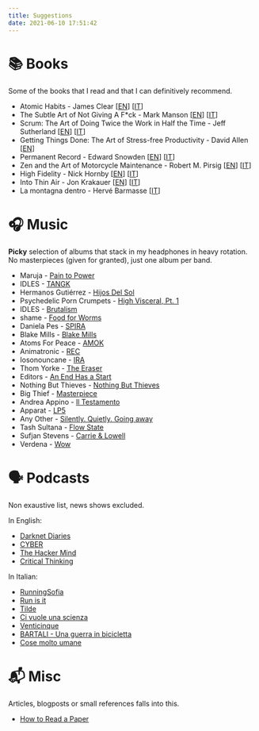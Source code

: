 ```yaml
---
title: Suggestions
date: 2021-06-10 17:51:42
---
```


# 📚 Books
Some of the books that I read and that I can definitively recommend.

- Atomic Habits -  James Clear 
\[[EN](https://www.amazon.it/Atomic-Habits-Proven-Build-Break/dp/0593189647/ref=sr_1_2?__mk_it_IT=%EF%BF%BDM%EF%BF%BD%25u017D%EF%BF%BD%EF%BF%BD&crid=36YICKWSOMUO2&dib=eyJ2IjoiMSJ9.MtdfdYPi-DUc5khBE3berh9xbBhJLyZAM4NcT3PybU4k5qxk4LKc2pjlxRmBPxKy-JlZAzERwvPz1N7dDbrHwi3WLvVNncbhk78ZFnXo1sSUTMU64zMHAS1z4i5nuyBM40RG2owDM-iATaRXzQGquWzQayxuXqB9l_52tk0vRGe9pldX8il0m3ZdQ9x8QPrrNNXjPEad3S3vGAlCHBRoaw8ikDwbJSBcIjUjnqSvueXKRXYZdjC9Aut_JHYbmLSanIubn2fjB6i1mKme9qomGv4G-tPBKu9K1AUPV9CFco4.DWAzMYvhsh4E2g94YZJnxsgFO8256djG8bzIBHOIwHw&dib_tag=se&keywords=atomic+habits&qid=1760607168&sprefix=%2Caps%2C888&sr=8-2)\]
\[[IT](https://www.amazon.it/Atomic-habits-Piccole-abitudini-cambiamenti/dp/B0C7FQW26M/ref=sr_1_1?__mk_it_IT=%EF%BF%BDM%EF%BF%BD%25u017D%EF%BF%BD%EF%BF%BD&crid=36YICKWSOMUO2&dib=eyJ2IjoiMSJ9.MtdfdYPi-DUc5khBE3berh9xbBhJLyZAM4NcT3PybU4k5qxk4LKc2pjlxRmBPxKy-JlZAzERwvPz1N7dDbrHwi3WLvVNncbhk78ZFnXo1sSUTMU64zMHAS1z4i5nuyBM40RG2owDM-iATaRXzQGquWzQayxuXqB9l_52tk0vRGe9pldX8il0m3ZdQ9x8QPrrNNXjPEad3S3vGAlCHBRoaw8ikDwbJSBcIjUjnqSvueXKRXYZdjC9Aut_JHYbmLSanIubn2fjB6i1mKme9qomGv4G-tPBKu9K1AUPV9CFco4.DWAzMYvhsh4E2g94YZJnxsgFO8256djG8bzIBHOIwHw&dib_tag=se&keywords=atomic+habits&qid=1760607168&sprefix=%2Caps%2C888&sr=8-1)\]
- The Subtle Art of Not Giving A F*ck - Mark Manson 
\[[EN](https://www.amazon.it/subtle-art-not-giving-Counterintuitive/dp/0062641549)\]
\[[IT](https://www.amazon.it/scorretto-efficace-liberarsi-irritanti-problemi/dp/8822707451)\]
- Scrum: The Art of Doing Twice the Work in Half the Time - Jeff Sutherland
\[[EN](https://www.amazon.it/Scrum-Doing-Twice-Work-Half/dp/1847941109)\]
\[[IT](https://www.amazon.it/doppio-tempo-Puntare-successo-metodo/dp/8817078719)\]
- Getting Things Done: The Art of Stress-free Productivity - David Allen
\[[EN](https://www.amazon.it/Getting-Things-Done-Stress-free-Productivity/dp/0349423148)\]
- Permanent Record - Edward Snowden
\[[EN](https://www.amazon.it/Permanent-Record-Edward-Snowden/dp/1529035694)\]
\[[IT](https://www.amazon.it/Errore-sistema-Edward-Snowden/dp/8830454397)\]
- Zen and the Art of Motorcycle Maintenance - Robert M. Pirsig
\[[EN](https://www.amazon.it/Zen-Art-Motorcycle-Maintenance-Inquiry-ebook/dp/B0026772N8)\]
\[[IT](https://www.amazon.it/zen-larte-della-manutenzione-motocicletta/dp/8845907341)\]
- High Fidelity - Nick Hornby
\[[EN](https://www.amazon.it/High-Fidelity-Nick-Hornby/dp/0241969816)\]
\[[IT](https://www.amazon.it/Alta-fedelt%C3%A0-Nick-Hornby/dp/8823514576)\]
- Into Thin Air - Jon Krakauer
\[[EN](https://www.amazon.it/Into-thin-air-Jon-Krakauer/dp/1447200187)\]
\[[IT](https://www.amazon.it/Aria-sottile-Jon-Krakauer/dp/8879722689)\]
- La montagna dentro - Hervé Barmasse
\[[IT](https://www.amazon.it/montagna-dentro-Herv%C3%A9-Barmasse/dp/8858130111/)\]


# 🎧 Music
**Picky** selection of albums that stack in my headphones in heavy rotation.
No masterpieces (given for granted), just one album per band.
- Maruja - [Pain to Power](https://open.spotify.com/album/6wymdowW8HbQ4H3nVs93Hj?si=pnMg8fzjQCGOO2volTu3ZQ)
- IDLES - [TANGK](https://open.spotify.com/album/6U11VNHZAfYY3E9V4oFB2p?si=C-DUklDiT8GUTY7zCl740A)
- Hermanos Gutiérrez - [Hijos Del Sol](https://open.spotify.com/album/6gnYcXVaffdG0vwVM34cr8?si=VlhzzS8fS7SC185Vw-ZvkA)
- Psychedelic Porn Crumpets - [High Visceral, Pt. 1](https://open.spotify.com/album/2BlcdDBE62JOtVOgC3L3xo?si=QEo7u74zQ96qnrfW8KYTVw)
- IDLES - [Brutalism](https://open.spotify.com/album/5qag6esZLv5ySuCpzh7CE6?si=cLXqOPG8Q52iVPtzrKgAlw)
- shame - [Food for Worms](https://open.spotify.com/album/6A3JJrCJO2TXZ9Vfy3tIbW?si=PDzRta6yREGMgxyiYdMepA)
- Daniela Pes - [SPIRA](https://open.spotify.com/album/1a8ThwO86pH1QSjVYAeC5H?si=PxQWw_ekRhixW2crYDuhzw)
- Blake Mills - [Blake Mills](https://open.spotify.com/album/5DGnrJSx7nuDC8WrD2EOyu?si=msWIRiwST3a3RHv1oQ9mpw)
- Atoms For Peace - [AMOK](https://open.spotify.com/album/77Ie9frENeQwYUGHrrS0pk?si=HSUOTX01QHq4gpI0-vrBmQ)
- Animatronic - [REC](https://open.spotify.com/album/1WxdbtBtQpZMPMvoNegvi6?si=FAUhUIj5QtmJgLovzk94vg)
- Iosonouncane - [IRA](https://open.spotify.com/album/4WhBN2WPPxAU5M5Tpw56PL?si=GZ-Diq_XRoWSrMGxxsiSyw)
- Thom Yorke - [The Eraser](https://open.spotify.com/album/4QSIeDnAnGag2YZ5DjB2eB?si=pKceg1pzThGtaX1lBWNTSQ)
- Editors - [An End Has a Start](https://open.spotify.com/album/3csSbF72syMhIYq89doRha?si=HJWCcIgkTi-aUzT_dXYMhg)
- Nothing But Thieves - [Nothing But Thieves](https://open.spotify.com/album/3q4BkDV5B7sczFcfrIl2a2?si=OLHCugbkT76gnqZuSrR71w)
- Big Thief - [Masterpiece](https://open.spotify.com/album/2QVrJXsVZIgwNwOhtu31wd?si=zUZ-fYLUR0WU3O2zWibC-Q)
- Andrea Appino - [Il Testamento](https://open.spotify.com/album/12RuDjWnKrvxNDlnNJdS4r?si=EWnJ1cpaRaGbmS5O0owP2A)
- Apparat - [LP5](https://open.spotify.com/album/5q1fLCH66wHNsoiAVfaPJ8?si=DJI_7D4BROu_Bc9gygpcog)
- Any Other - [Silently. Quietly. Going away](https://open.spotify.com/album/6JWbOyHqj7ldKaPJ4cFOuO?si=9HEah9iiR_GyKghVBXJCgQ)
- Tash Sultana - [Flow State](https://open.spotify.com/album/0mmKq1y0uVIjlgjhFw2OB2?si=S5g2reoVQ--OW8ha2eqITA)
- Sufjan Stevens - [Carrie & Lowell](https://open.spotify.com/album/0U8DeqqKDgIhIiWOdqiQXE?si=ovVBoTunTbyiP6BUXbtDyg)
- Verdena - [Wow](https://open.spotify.com/album/6kEHqRYAB608ag9q5SLUOl?si=o_bdtrnaTaaw5Gg6K1X4pw)

# 🗣 Podcasts
Non exaustive list, news shows excluded.

In English:
- [Darknet Diaries](https://open.spotify.com/show/4XPl3uEEL9hvqMkoZrzbx5?si=6a3f19b6ac604f78)
- [CYBER](https://open.spotify.com/show/3smcGJaAF6F7sioqFDQjzn?si=5ee329942aea4513)
- [The Hacker Mind](https://open.spotify.com/show/6zkacjxPFG0qbcMWzDHvfH?si=e8e1bad877db4e8e)
- [Critical Thinking](https://open.spotify.com/show/4GiJnv8f4a4ZR6Jc6TQJ3k)

In Italian:
- [RunningSofia](https://open.spotify.com/show/5rIJ6pt5R7oAjJ2eD2qBhB?si=116d207af2da456a)
- [Run is it](https://open.spotify.com/show/4l46PvecBtoS6Ov5Z0U2d7?si=c59fe58ee1894a2c)
- [Tilde](https://open.spotify.com/show/4la0lj0pu8OmJA3gYadCDa?si=44447b774d4a4a89)
- [Ci vuole una scienza](https://open.spotify.com/show/2dFnTK83EmwkR6yMYb3uoL?si=de3c8e56fa114898)
- [Venticinque](https://open.spotify.com/show/0KELXXzIx3nL3tAJW4zdho?si=2c9f57b113f74f12)
- [BARTALI - Una guerra in bicicletta](https://open.spotify.com/show/06RozEOOmjZS4ktwVIEYzT?si=813d09802c4946b7)
- [Cose molto umane](https://open.spotify.com/show/79AqdlUNncp3KZQJqKv8I7?si=d51292ebab804a3e)

# 📬 Misc
Articles, blogposts or small references falls into this.

- [How to Read a Paper](https://web.stanford.edu/class/ee384m/Handouts/HowtoReadPaper.pdf)